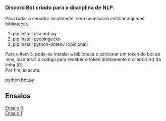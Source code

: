 ### Discord Bot criado para a disciplina de NLP.  ###  

Para rodar o servidor localmente, sera necessario instalar algumas bibliotecas.  
  
  1. pip install discord-py    
  2. pip install pycoingecko  
  3. pip install python-dotenv (opicional)
  
Para o item 3, pode-se instalar a biblioteca e adicionar um token do bot ao .env, ou alterar o codigo para receber o token diretamente o client.run() da linha 53.  
Por fim, execute:
   
   python bot.py

## Ensaios  ##  
[Ensaio 0](https://github.com/murilomenezes1/DiscordBot/blob/master/ensaio_0.md)  
[Ensaio 1](https://github.com/murilomenezes1/DiscordBot/blob/master/ensaio_1.md)  
